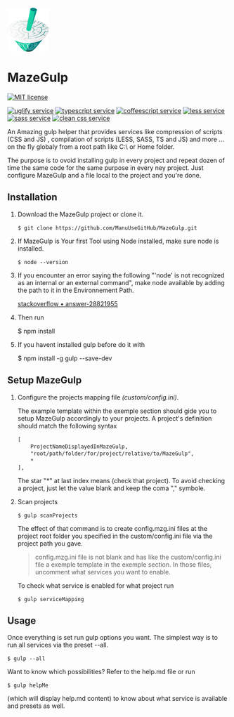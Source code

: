 ![logo](site/mzg2.ico)
# MazeGulp
[![MIT license][license-badge]][license-link]

[![uglify service][uglify-badge]][uglify-link]
[![typescript service][typescript-badge]][typescript-link]
[![coffeescript service][coffee-badge]][coffee-link]
[![less service][less-badge]][less-link]
[![sass service][sass-badge]][sass-link]
[![clean css service][cleanCSS-badge]][cleanCSS-link]

An Amazing gulp helper that provides services like compression of scripts (CSS and JS) , compilation of scripts (LESS, SASS, TS and JS) and more ... on the fly globaly from a root path like C:\ or Home folder.

The purpose is to ovoid installing gulp in every project and repeat dozen of time the same code for the same purpose in every ney project. Just configure MazeGulp and a file local to the project and you're done.

## Installation

1. Download the MazeGulp project or clone it.
    
    ```
    $ git clone https://github.com/ManuUseGitHub/MazeGulp.git 
    ```


2. If MazeGulp is Your first Tool using Node installed, make sure node is installed.
    
    ```
    $ node --version
    ```


3. If you encounter an error saying the following "'node' is not recognized as an internal or an external command", make node available by adding the path to it in the Environnement Path. 
    
    [stackoverflow &bull; answer-28821955](https://stackoverflow.com/questions/23412938/node-is-not-recognized-as-an-internal-or-an-external-command-operable-program#answer-28821955)


4.  Then run

    $ npm install

5.  If you havent installed gulp before do it with

    $ npm install -g gulp --save-dev

## Setup MazeGulp

1. Configure the projects mapping file *(custom/config.ini)*.  

    The example template within the exemple section should gide you to setup MazeGulp accordingly to your projects.
    A project's definition should match the following syntax 
    
    ```
    [
        ProjectNameDisplayedInMazeGulp,
        "root/path/folder/for/project/relative/to/MazeGulp",
        *
    ],

    ```

    The star "\*" at last index means (check that project). To avoid checking a project, just let the value blank and keep the coma "," symbole.

2.  Scan projects

        $ gulp scanProjects 

    The effect of that command is to create config.mzg.ini files at the project root folder you specified in the custom/config.ini file via the project path you gave.

    > config.mzg.ini file is not blank and has like the custom/config.ini file a exemple template in the exemple section.
    > In those files, uncomment what services you want to enable.

    To check what service is enabled for what project run
    
    ```
    $ gulp serviceMapping    
    ```
    
## Usage
Once everything is set run gulp options you want. The simplest way is to run all services via the preset --all.

```
$ gulp --all
```

Want to know which possibilities? Refer to the help.md file or run 

```
$ gulp helpMe
``` 

(which will display help.md content) to know about what service is available and presets as well.

[uglify-badge]: https://img.shields.io/badge/service-gulp--uglify-17cfa3.svg?style=flat-square
[uglify-link]: https://www.npmjs.com/package/gulp-uglify

[typescript-badge]: https://img.shields.io/badge/service-gulp--typescript-17cfa3.svg?style=flat-square
[typescript-link]: https://www.npmjs.com/package/gulp-typescript

[coffee-badge]: https://img.shields.io/badge/service-gulp--coffee-17cfa3.svg?style=flat-square
[coffee-link]: https://www.npmjs.com/package/gulp-coffee

[less-badge]: https://img.shields.io/badge/service-gulp--less-17cfa3.svg?style=flat-square
[less-link]: https://www.npmjs.com/package/gulp-less

[sass-badge]: https://img.shields.io/badge/service-gulp--sass-17cfa3.svg?style=flat-square
[sass-link]: https://www.npmjs.com/package/gulp-sass

[cleanCSS-badge]: https://img.shields.io/badge/service-gulp--clean--css-17cfa3.svg?style=flat-square
[cleanCSS-link]: https://www.npmjs.com/package/gulp-clean-css

[license-badge]: http://img.shields.io/badge/license-MIT-blue.svg?style=flat-square
[license-link]: LICENCE
